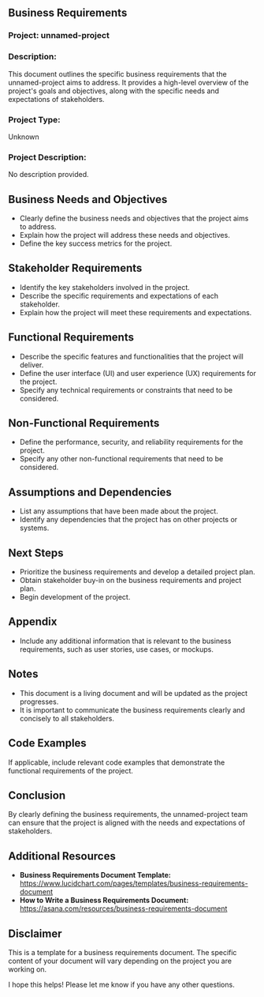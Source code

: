 ## Business Requirements

### Project: unnamed-project

### Description:

This document outlines the specific business requirements that the unnamed-project aims to address. It provides a high-level overview of the project's goals and objectives, along with the specific needs and expectations of stakeholders. 

### Project Type:

Unknown

### Project Description:

No description provided. 

## Business Needs and Objectives

* Clearly define the business needs and objectives that the project aims to address.
* Explain how the project will address these needs and objectives.
* Define the key success metrics for the project.

## Stakeholder Requirements

* Identify the key stakeholders involved in the project.
* Describe the specific requirements and expectations of each stakeholder.
* Explain how the project will meet these requirements and expectations.

## Functional Requirements

* Describe the specific features and functionalities that the project will deliver.
* Define the user interface (UI) and user experience (UX) requirements for the project.
* Specify any technical requirements or constraints that need to be considered.

## Non-Functional Requirements

* Define the performance, security, and reliability requirements for the project.
* Specify any other non-functional requirements that need to be considered.

## Assumptions and Dependencies

* List any assumptions that have been made about the project.
* Identify any dependencies that the project has on other projects or systems.

## Next Steps

* Prioritize the business requirements and develop a detailed project plan.
* Obtain stakeholder buy-in on the business requirements and project plan.
* Begin development of the project.

## Appendix

* Include any additional information that is relevant to the business requirements, such as user stories, use cases, or mockups.

## Notes

* This document is a living document and will be updated as the project progresses.
* It is important to communicate the business requirements clearly and concisely to all stakeholders.

## Code Examples

If applicable, include relevant code examples that demonstrate the functional requirements of the project. 

## Conclusion

By clearly defining the business requirements, the unnamed-project team can ensure that the project is aligned with the needs and expectations of stakeholders. 

## Additional Resources

* **Business Requirements Document Template:** https://www.lucidchart.com/pages/templates/business-requirements-document
* **How to Write a Business Requirements Document:** https://asana.com/resources/business-requirements-document

## Disclaimer

This is a template for a business requirements document. The specific content of your document will vary depending on the project you are working on. 

I hope this helps! Please let me know if you have any other questions.
